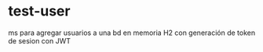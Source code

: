 # test-user
ms para agregar usuarios a una bd en memoria H2 con generación de token de sesion con JWT
